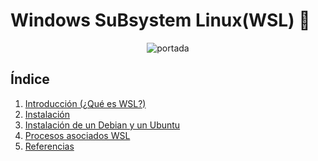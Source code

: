 #  Windows SuBsystem Linux(WSL) :penguin:
<p align="center">
   <img src="img/descarga.png" alt="portada"/>
</p>

## Índice

1. [Introducción (¿Qué es WSL?)](#introducción-¿qué-es-wsl)
2. [Instalación](#instalación)
3. [Instalación de un Debian y un Ubuntu](#instalación-de-un-debian-y-un-ubuntu)
4. [Procesos asociados WSL](#procesos-asociados-wsl)
5. [Referencias](#referencias)

